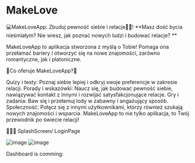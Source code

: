 # MakeLove

💻MakeLoveApp: Zbuduj pewność siebie i relacje🙋‍♂️!
**Masz dość bycia nieśmiałym?  Nie wiesz, jak poznać nowych ludzi i budować relacje? **

MakeLoveApp to aplikacja stworzona z myślą o Tobie!  Pomaga ona przełamać bariery i otworzyć się na nowe znajomości, zarówno romantyczne, jak i platoniczne.

📍Co oferuje MakeLoveApp?📍

Quizy i testy: Poznaj siebie lepiej i odkryj swoje preferencje w zakresie relacji.
Porady i wskazówki: Naucz się, jak budować pewność siebie, nawiązywać kontakt z innymi i rozwijać satysfakcjonujące relacje.
Gry i zadania: Baw się i przełamuj lody w zabawny i angażujący sposób.
Społeczność: Połącz się z innymi użytkownikami, którzy również szukają nowych znajomości i wsparcia.
MakeLoveApp to nie tylko aplikacja, to Twój przewodnik po świecie relacji! ️

  🩷🩷🩷
  SplashScreen/                                     LoginPage
  
  ![image](https://github.com/user-attachments/assets/8a648e59-ce77-40ac-ace5-0cf6786c5031)
  ![image](https://github.com/user-attachments/assets/ae5f2fdc-8f03-4a1b-9f87-a72d02090df3)
  
  
  
  
  
  Dashboard is comming:
